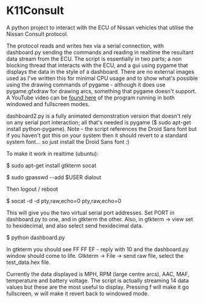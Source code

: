 K11Consult
==========

A python project to interact with the ECU of Nissan vehicles that utilise the Nissan Consult protocol.

The protocol reads and writes hex via a serial connection, with dashboard.py sending the commands and reading in realtime the resultant data stream from the ECU. The script is essentially in two parts; a non blocking thread that interacts with the ECU, and a gui using pygame that displays the data in the style of a dashboard. There are no external images used as I've written this for minimal CPU usage and to show what's possible using the drawing commands of pygame - although it does use pygame.gfxdraw for drawing arcs, something that pygame doesn't support. A YouTube video can be [found here](http://youtu.be/cykgpQZ5iEU) of the program running in both windowed and fullscreen modes.

dashboard2.py is a fully animated demonstration version that doesn't rely on any serial port interaction; all that's needed is pygame ($ sudo apt-get install python-pygame). Note - the script references the Droid Sans font but if you haven't got this on your system then it should revert to a standard system font... so just install the Droid Sans font :)

To make it work in realtime (ubuntu):

$ sudo apt-get install gtkterm socat

$ sudo gpasswd --add $USER dialout

Then logout / reboot

$ socat -d -d pty,raw,echo=0 pty,raw,echo=0

This will give you the two virtual serial port addresses. Set PORT in dashboard.py to one, and in gtkterm the other. Also, in gtkterm -> view set to hexidecimal, and also select send hexidecimal data. 

$ python dashboard.py

In gtkterm you should see FF FF EF - reply with 10 and the dashboard.py window should come to life. Gtkterm -> File -> send raw file, select the test_data.hex file.

Currently the data displayed is MPH, RPM (large centre arcs), AAC, MAF, temperature and battery voltage. The script is actually streaming 14 data values but these are the most useful to display. Pressing f will make it go fullscreen, w will make it revert back to windowed mode.

